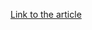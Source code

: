 [Link to the article](https://fireeye.com/blog/threat-research/2021/02/accellion-fta-exploited-for-data-theft-and-extortion.html)
